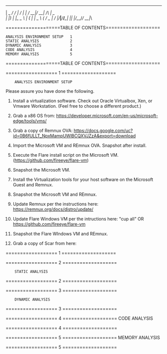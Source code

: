   ___ ___ ___ ___ ___ ___ _____   ___  ___   _   ___ 
 |   \_ _/ __/ __| __/ __|_   _| / __|/ __| /_\ | _ \
 | |) | |\__ \__ \ _| (__  | |   \__ \ (__ / _ \|   /
 |___/___|___/___/___\___| |_|   |___/\___/_/ \_\_|_\
                                                     

===================TABLE OF CONTENTS===================

	ANALYSIS ENVIRONMENT SETUP   1
	STATIC ANALYSIS              2
	DYNAMIC ANALYSIS             3
	CODE ANALYSIS                4
	MEMORY ANALYSIS              5

===================TABLE OF CONTENTS===================

==================        1         ===================

		ANALYSIS ENVIRONMENT SETUP

Please assure you have done the following.

1.  Install a virtualization software.  Check out Oracle Virtualbox, Xen,  or Vmware Workstation.  (Feel free to choose a different product.)

2.  Grab a x86 OS from: https://developer.microsoft.com/en-us/microsoft-edge/tools/vms/

3.  Grab a copy of Remnux OVA: https://docs.google.com/uc?id=0B6fULLT_NpxMampUWlBCQXVJZzA&export=download

4.  Import the Microsoft VM and REmnux OVA.  Snapshot after install.

5.  Execute the Flare install script on the Microsoft VM.  (https://github.com/fireeye/flare-vm)

6.  Snapshot the Microsoft VM.

7.  Install the Virtualization tools for your host software on the Microsoft Guest and Remnux.

8.  Snapshot the Microsoft VM and REmnux.

9.  Update Remnux per the instructions here:  https://remnux.org/docs/distro/update/

10.  Update Flare Windows VM per the intructions here:  "cup all"  OR https://github.com/fireeye/flare-vm

11.  Snapshot the Flare WIndows VM and REmnux.

12.  Grab a copy of Scar from here:  
 
==================        1         ===================

==================        2         ===================

		STATIC ANALYSIS





==================        2         ===================

==================        3         ===================

		DYNAMIC ANALYSIS

==================        3         ===================

==================        4         ===================
		CODE ANALYSIS

==================        4         ===================

==================        5         ===================
		MEMORY ANALYSIS

==================        5         ===================
